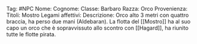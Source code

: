 Tag: #NPC
Nome: 
Cognome: 
Classe: Barbaro
Razza: Orco
Provenienza:
Titoli: Mostro
Legami affettivi: 
Descrizione: Orco alto 3 metri con quattro braccia, ha perso due mani (Aldebaran). La flotta del [[Mostro]] ha al suo capo un orco che è sopravvissuto allo scontro con [[Hagard]], ha riunito tutte le flotte pirata. 